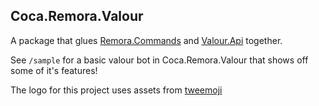 ## Coca.Remora.Valour

A package that glues [Remora.Commands](https://github.com/Nihlus/Remora.Commands) and [Valour.Api](https://github.com/Vooper-Media-LLC/Valour) together.

See `/sample` for a basic valour bot in Coca.Remora.Valour that shows off some of it's features!

The logo for this project uses assets from [tweemoji](https://github.com/twitter/twemoji)